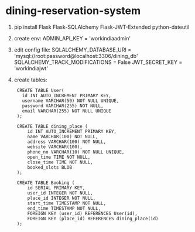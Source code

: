 # dining-reservation-system
1. pip install Flask Flask-SQLAlchemy Flask-JWT-Extended python-dateutil
2. create env:
        ADMIN_API_KEY = 'workindiaadmin'
3. edit config file:
           SQLALCHEMY_DATABASE_URI = 'mysql://root:password@localhost:3306/dining_db'
           SQLALCHEMY_TRACK_MODIFICATIONS = False
           JWT_SECRET_KEY = 'workindiajwt'
5. create tables:
   
        CREATE TABLE User(
          id INT AUTO_INCREMENT PRIMARY KEY,
          username VARCHAR(50) NOT NULL UNIQUE,
          password VARCHAR(255) NOT NULL,
          email VARCHAR(255) NOT NULL UNIQUE
        );
        
        CREATE TABLE dining_place (
            id INT AUTO_INCREMENT PRIMARY KEY,
            name VARCHAR(100) NOT NULL,
            address VARCHAR(100) NOT NULL,
            website VARCHAR(100),
            phone_no VARCHAR(10) NOT NULL UNIQUE,
            open_time TIME NOT NULL,
            close_time TIME NOT NULL,
            booked_slots BLOB
        );
        
        CREATE TABLE Booking (
            id SERIAL PRIMARY KEY,
            user_id INTEGER NOT NULL,
            place_id INTEGER NOT NULL,
            start_time TIMESTAMP NOT NULL,
            end_time TIMESTAMP NOT NULL,
            FOREIGN KEY (user_id) REFERENCES User(id),
            FOREIGN KEY (place_id) REFERENCES dining_place(id)
        );
